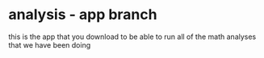 # analysis - app branch
this is the app that you download to be able to run all of the math analyses that we have been doing
